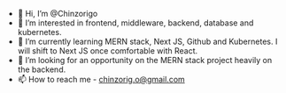 - 👋 Hi, I’m @Chinzorigo
- 👀 I’m interested in frontend, middleware, backend, database and kubernetes.
- 🌱 I’m currently learning MERN stack, Next JS, Github and Kubernetes. I will shift to Next JS once comfortable with React.
- 💞️ I’m looking for an opportunity on the MERN stack project heavily on the backend.
- 📫 How to reach me - chinzorig.o@gmail.com

<!---
Chinzorigo/Chinzorigo is a ✨ special ✨ repository because its `README.md` (this file) appears on your GitHub profile.
You can click the Preview link to take a look at your changes.
--->
